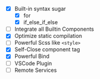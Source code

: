 - [x] Built-in syntax sugar
  - [x] for
  - [x] if_else_if_else
- [ ] Integrate all Builtin Components
- [x] Optimize static compilation
- [ ] Powerful Scss like `<style>`
- [x] Self-Close component tag
- [x] Powerful Bind
- [ ] VSCode Plugin
- [ ] Remote Services